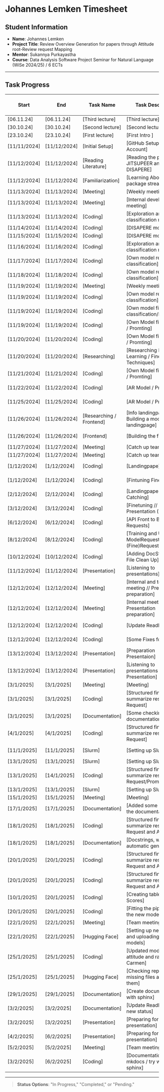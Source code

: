 # Johannes Lemken Timesheet

## Student Information
- **Name**: Johannes Lemken
- **Project Title**: Review Overview Generation for papers through Attitude root-Review request Mapping 
- **Mentor**: Sukannya Purkayastha
- **Course**: Data Analysis Software Project Seminar for Natural Language (WiSe 2024/25) / 6 ECTs

---

## Task Progress

| Start      | End        | Task Name       | Task Description         | Time Spent (hours) | Status        |
|------------|------------|-----------------|--------------------------|--------------------|---------------|
| [06.11.24]    | [06.11.24]    | [Third lecture]       | [Third lecture]                                                           | [1.5]         | [Completed]   | 
| [30.10.24] | [30.10.24] | [Second lecture]            | [Second lecture]                                                          | [1.5]         | [Completed]   | 
| [23.10.24] | [23.10.24] | [First lecture]             | [First Intro ]                                                            | [1.5]         | [Completed]   | 
| [11/11/2024] | [11/12/2024] | [Initial Setup]         | [GitHub Setup, Matrix Account]                                            | [0,5]       | [Completed] |
| [11/12/2024] | [11/12/2024] | [Reading Literature]    | [Reading the papers JITSUPEER and DISAPERE]                               | [2]       | [Completed]   |
| [11/12/2024] | [11/12/2024] | [Familiarization]       | [Learning About python package streamlit]                                 | [1]       | [Completed]     |
| [11/13/2024] | [11/13/2024] | [Meeting]               | [Weekly meeting]                                                          | [1]                | [Completed] |
| [11/13/2024] | [11/13/2024] | [Meeting]               | [Internal developer meeting]                                              | [0.5]              | [Completed] |
| [11/13/2024] | [11/13/2024] | [Coding]                | [Exploration and setup classification model]                              | [2]                | [Completed] | 
| [11/14/2024] | [11/14/2024] | [Coding]                | [DISAPERE model]                                                          | [4]                | [In Progess] |
| [11/15/2024] | [11/15/2024] | [Coding]                | [DISAPERE model]                                                          | [4]19.5              | [In Progess] |                    
| [11/16/2024] | [11/16/2024] | [Coding]                | [Exploration and setup classification model]                              | [3]                | [Completed] |
| [11/17/2024] | [11/17/2024] | [Coding]                | [Own model request classification]                                        | [3]                | [In Progess] |
| [11/18/2024] | [11/18/2024] | [Coding]                | [Own model request classification]                                        | [3]                | [In Progress] |
| [11/19/2024] | [11/19/2024] | [Meeting]               | [Weekly meeting]                                                          | [1]                | [Completed] |
| [11/19/2024] | [11/19/2024] | [Coding]                | [Own model request classification]                                        | [1]                | [Completed] |
| [11/19/2024] | [11/19/2024] | [Coding]                | [Own model fine quest classification/Finetuning]                          | [4]                | [In Progress] |
| [11/19/2024] | [11/19/2024] | [Coding]                | [Own Model fine request / Promting]                                       | [3]                | [In Progress] |
| [11/20/2024] | [11/20/2024] | [Coding]                | [Own Model fine request / Promting]                                       | [1,5]  19.5              | [In Progress] |
| [11/20/2024] | [11/20/2024] | [Researching]           | [Researching Few Shot Learning / Fine Tuning Techniques]                  | [3]                | [Completed] |
| [11/21/2024] | [11/21/2024] | [Coding]                |   [Own Model fine request / Promting]                                     | [3]                | [Completed] |
| [11/22/2024] | [11/22/2024] | [Coding]                | [AR Model / Promting]                                                     | [3]                | [In Progress] |        
| [11/25/2024] | [11/25/2024] | [Coding]                | [AR Model / Promting]                                                     | [4]                | [In Progress] |            
| [11/26/2024] | [11/26/2024] | [Researching / Frontend]| [Info landingpape / Building a mockup for landingpage]                    | [2,5]                | [Completed] |
| [11/26/2024] | [11/26/2024] | [Frontend]              | [Building the frontpage]                                                  | [4]  19.5              | [In Progress] |
| [11/27/2024] | [11/27/2024] | [Meeting]               | [Catch up team meeting]                                                   | [2]                | [Completed] |
| [11/27/2024] | [11/27/2024] | [Meeting]               | [Catch up team meeting]                                                   | [2]                | [Completed] |
| [1/12/2024] | [1/12/2024] | [Coding]                  | [Landingpape]                                                             | [3]                | [In Progress] |
| [1/12/2024] | [1/12/2024] | [Coding]                  | [Fintuning Finerequest]                                                   | [4.5]                | [In Progress] |
| [2/12/2024] | [2/12/2024] | [Coding]                  | [Landingpape // Error Catching]                                           | [2.5]                | [Completed] |
| [3/12/2024] | [3/12/2024] | [Coding]                  | [Finetuning // Fix Presentation (Paths)]                                  | [4.5]  18.5              | [In Progress] |
| [6/12/2024] | [6/12/2024] | [Coding]                  | [API Front to Back Requests]                                              | [5]                | [In Progress] |           
| [8/12/2024] | [8/12/2024] | [Coding]                  | [Training and Update ModelRequest (Fine)RequestClassifier]                | [7]                | [In Progress] |
| [10/12/2024] | [10/12/2024] | [Coding]                | [Adding DocStrings // File Clean Up]                                      | [2.5]                | [Completed] |
| [11/12/2024] | [11/12/2024] | [Presentation]          | [Listening to presentations]                                              | [2]               | [Completed] |
| [12/12/2024] | [12/12/2024] | [Meeting]               | [Internal and team meeting // Presentation preparation]                   | [3] 19.5          | [Completed] |
| [12/12/2024] | [12/12/2024] | [Meeting]               | [Internal meeting // Presentation preparation]                            | [4]               | [Completed] |
| [12/12/2024] | [12/12/2024] | [Coding]                | [Update ReadMe ]                                                          | [3]               | [In Progress] |
| [12/12/2024] | [12/12/2024] | [Coding]                | [Some Fixes for Pipeline]                                                 | [2]               | [In Progress] |
| [13/12/2024] | [13/12/2024] | [Presentation]          | [Preparation Presentaion]                                                 | [6]               | [Completed] |
| [13/12/2024] | [13/12/2024] | [Presentation]          | [Listening to presentations // Own Presentation]                          | [2]               | [Completed] |
| [3/1/2025] | [3/1/2025] | [Meeting]                   | [Meeting]                                                                 | [1]               | [Completed] |
| [3/1/2025] | [3/1/2025] | [Coding]                    | [Structured fine tuning to summarize results / Request]                   | [3]  21           | [In Progress] |
| [3/1/2025] | [3/1/2025] | [Documentation]             | [Some checking for documentation content]                                 | [3]               | [In Progress] |
| [4/1/2025] | [4/1/2025] | [Coding]                    | [Structured fine tuning to summarize results / Fine Request]              | [3]               | [In Progress] |
| [11/1/2025] | [11/1/2025] | [Slurm]                   | [Setting up Slurm]                                                        | [3]               | [In Progress] |
| [13/1/2025] | [13/1/2025] | [Slurm]                   | [Setting up Slurm]                                                        | [4]               | [Completed] |
| [13/1/2025] | [14/1/2025] | [Coding]                  | [Structured fine tuning to summarize results / Fine Request/Prompting]    | [7]  20             | [Completed] |
| [13/1/2025] | [13/1/2025] | [Slurm]                   | [Setting up Slurm]                                                        | [4]               | [Completed] |
| [15/1/2025] | [15/1/2025] | [Meeting]                 | [Meeting]                                                                 | [1]               | [Completed] |
| [17/1/2025] | [17/1/2025] | [Documentation]           | [Added some parts to the documentation]                                   | [1]               | [Completed] |
| [18/1/2025] | [18/1/2025] | [Coding]                  | [Structured fine tuning to summarize results / Fine Request and Attitude] | [3]               | [Completed] |
| [18/1/2025] | [18/1/2025] | [Documentation]           | [Docstrings, writing and automatic generation]                            | [2]               | [In Progress] |
| [20/1/2025] | [20/1/2025] | [Coding]                  | [Structured fine tuning to summarize results / Fine Request and Attitude] | [2]               | [In Progress] |
| [20/1/2025] | [20/1/2025] | [Coding]                  | [Structured fine tuning to summarize results / Fine Request and Attitude] | [2]               | [Completed] |
| [10/1/2025] | [20/1/2025] | [Coding]                  | [Creating table for F1- Scores]                                           | [2]               | [Completed] |
| [20/1/2025] | [20/1/2025] | [Coding]                  | [Fitting the pipeline to the new model]                                   | [3]  21             | [Completed] |
| [22/1/2025] | [22/1/2025] | [Meeting]                 | [Team meeting]                                                            | [1]                | [Completed] |
| [22/1/2025] | [22/1/2025] | [Hugging Face]            | [Setting up new repos and uploading all models]                           | [3]             | [Completed] |
| [25/1/2025] | [25/1/2025] | [Coding]                  | [Updated models for attitude and ran code for Carmen]                     | [1]             | [Completed] |
| [25/1/2025] | [25/1/2025] | [Hugging Face]            | [Checking repos for missing files and addind them]                        | [2]              | [Completed] |
| [29/1/2025] | [29/1/2025] | [Documentation]           | [Create documentation with sphinx]                                        | [4]             | [In progress] |
| [3/2/2025] | [3/2/2025] | [Documentation]             | [Update ReadMe to the new status]                                         | [3]             | [In progress] |
| [3/2/2025] | [3/2/2025] | [Presentation]              | [Preparing for poster presentation]                                       | [3]             | [In progress] |
| [4/2/2025] | [6/2/2025] | [Presentation]              | [Preparing for poster presentation]                                       | [3]             | [Completed] |
| [5/2/2025] | [5/2/2025] | [Meeting]                   | [Team meeting]                                                            | [1]             | [Completed] |
| [3/2/2025] | [6/2/2025] | [Coding]                    | [Documentation with mkdocs / try with sphinx]                             | [9]             | [Completed] |
---

> **Status Options**: "In Progress," "Completed," or "Pending."
